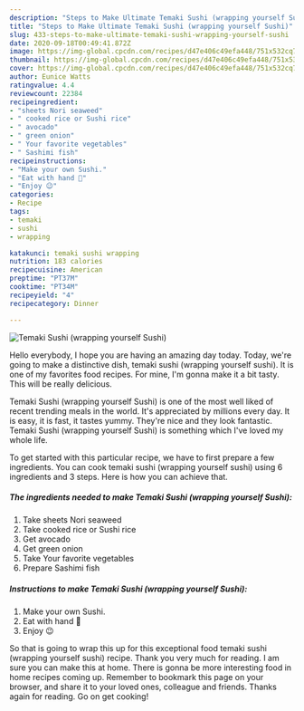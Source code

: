 ```yaml
---
description: "Steps to Make Ultimate Temaki Sushi (wrapping yourself Sushi)"
title: "Steps to Make Ultimate Temaki Sushi (wrapping yourself Sushi)"
slug: 433-steps-to-make-ultimate-temaki-sushi-wrapping-yourself-sushi
date: 2020-09-18T00:49:41.872Z
image: https://img-global.cpcdn.com/recipes/d47e406c49efa448/751x532cq70/temaki-sushi-wrapping-yourself-sushi-recipe-main-photo.jpg
thumbnail: https://img-global.cpcdn.com/recipes/d47e406c49efa448/751x532cq70/temaki-sushi-wrapping-yourself-sushi-recipe-main-photo.jpg
cover: https://img-global.cpcdn.com/recipes/d47e406c49efa448/751x532cq70/temaki-sushi-wrapping-yourself-sushi-recipe-main-photo.jpg
author: Eunice Watts
ratingvalue: 4.4
reviewcount: 22384
recipeingredient:
- "sheets Nori seaweed"
- " cooked rice or Sushi rice"
- " avocado"
- " green onion"
- " Your favorite vegetables"
- " Sashimi fish"
recipeinstructions:
- "Make your own Sushi."
- "Eat with hand 🤚"
- "Enjoy 😉"
categories:
- Recipe
tags:
- temaki
- sushi
- wrapping

katakunci: temaki sushi wrapping 
nutrition: 183 calories
recipecuisine: American
preptime: "PT37M"
cooktime: "PT34M"
recipeyield: "4"
recipecategory: Dinner

---
```



![Temaki Sushi (wrapping yourself Sushi)](https://img-global.cpcdn.com/recipes/d47e406c49efa448/751x532cq70/temaki-sushi-wrapping-yourself-sushi-recipe-main-photo.jpg)

Hello everybody, I hope you are having an amazing day today. Today, we're going to make a distinctive dish, temaki sushi (wrapping yourself sushi). It is one of my favorites food recipes. For mine, I'm gonna make it a bit tasty. This will be really delicious.

Temaki Sushi (wrapping yourself Sushi) is one of the most well liked of recent trending meals in the world. It's appreciated by millions every day. It is easy, it is fast, it tastes yummy. They're nice and they look fantastic. Temaki Sushi (wrapping yourself Sushi) is something which I've loved my whole life.




To get started with this particular recipe, we have to first prepare a few ingredients. You can cook temaki sushi (wrapping yourself sushi) using 6 ingredients and 3 steps. Here is how you can achieve that.

<!--inarticleads1-->

##### The ingredients needed to make Temaki Sushi (wrapping yourself Sushi):

1. Take sheets Nori seaweed
1. Take  cooked rice or Sushi rice
1. Get  avocado
1. Get  green onion
1. Take  Your favorite vegetables
1. Prepare  Sashimi fish




<!--inarticleads2-->

##### Instructions to make Temaki Sushi (wrapping yourself Sushi):

1. Make your own Sushi.
1. Eat with hand 🤚
1. Enjoy 😉




So that is going to wrap this up for this exceptional food temaki sushi (wrapping yourself sushi) recipe. Thank you very much for reading. I am sure you can make this at home. There is gonna be more interesting food in home recipes coming up. Remember to bookmark this page on your browser, and share it to your loved ones, colleague and friends. Thanks again for reading. Go on get cooking!
